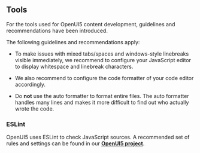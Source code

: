 <!-- loio41de83f642224556b8716dec2b41ce86 -->

## Tools

For the tools used for OpenUI5 content development, guidelines and recommendations have been introduced.

The following guidelines and recommendations apply:

-   To make issues with mixed tabs/spaces and windows-style linebreaks visible immediately, we recommend to configure your JavaScript editor to display whitespace and linebreak characters.

-   We also recommend to configure the code formatter of your code editor accordingly.

-   Do **not** use the auto formatter to format entire files. The auto formatter handles many lines and makes it more difficult to find out who actually wrote the code.




### ESLint

OpenUI5 uses ESLint to check JavaScript sources. A recommended set of rules and settings can be found in our [**OpenUI5 project**](https://github.com/SAP/openui5/blob/-/docs/eslint.md).

